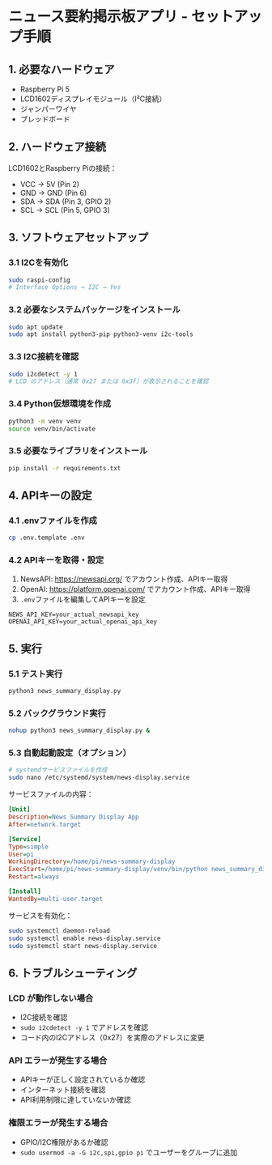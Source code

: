 # ニュース要約掲示板アプリ - セットアップ手順

## 1. 必要なハードウェア
- Raspberry Pi 5
- LCD1602ディスプレイモジュール（I²C接続）
- ジャンパーワイヤ
- ブレッドボード

## 2. ハードウェア接続
LCD1602とRaspberry Piの接続：
- VCC → 5V (Pin 2)
- GND → GND (Pin 6)
- SDA → SDA (Pin 3, GPIO 2)
- SCL → SCL (Pin 5, GPIO 3)

## 3. ソフトウェアセットアップ

### 3.1 I2Cを有効化
```bash
sudo raspi-config
# Interface Options → I2C → Yes
```

### 3.2 必要なシステムパッケージをインストール
```bash
sudo apt update
sudo apt install python3-pip python3-venv i2c-tools
```

### 3.3 I2C接続を確認
```bash
sudo i2cdetect -y 1
# LCD のアドレス（通常 0x27 または 0x3f）が表示されることを確認
```

### 3.4 Python仮想環境を作成
```bash
python3 -m venv venv
source venv/bin/activate
```

### 3.5 必要なライブラリをインストール
```bash
pip install -r requirements.txt
```

## 4. APIキーの設定

### 4.1 .envファイルを作成
```bash
cp .env.template .env
```

### 4.2 APIキーを取得・設定
1. NewsAPI: https://newsapi.org/ でアカウント作成、APIキー取得
2. OpenAI: https://platform.openai.com/ でアカウント作成、APIキー取得
3. `.env`ファイルを編集してAPIキーを設定

```env
NEWS_API_KEY=your_actual_newsapi_key
OPENAI_API_KEY=your_actual_openai_api_key
```

## 5. 実行

### 5.1 テスト実行
```bash
python3 news_summary_display.py
```

### 5.2 バックグラウンド実行
```bash
nohup python3 news_summary_display.py &
```

### 5.3 自動起動設定（オプション）
```bash
# systemdサービスファイルを作成
sudo nano /etc/systemd/system/news-display.service
```

サービスファイルの内容：
```ini
[Unit]
Description=News Summary Display App
After=network.target

[Service]
Type=simple
User=pi
WorkingDirectory=/home/pi/news-summary-display
ExecStart=/home/pi/news-summary-display/venv/bin/python news_summary_display.py
Restart=always

[Install]
WantedBy=multi-user.target
```

サービスを有効化：
```bash
sudo systemctl daemon-reload
sudo systemctl enable news-display.service
sudo systemctl start news-display.service
```

## 6. トラブルシューティング

### LCD が動作しない場合
- I2C接続を確認
- `sudo i2cdetect -y 1` でアドレスを確認
- コード内のI2Cアドレス（0x27）を実際のアドレスに変更

### API エラーが発生する場合
- APIキーが正しく設定されているか確認
- インターネット接続を確認
- API利用制限に達していないか確認

### 権限エラーが発生する場合
- GPIO/I2C権限があるか確認
- `sudo usermod -a -G i2c,spi,gpio pi` でユーザーをグループに追加